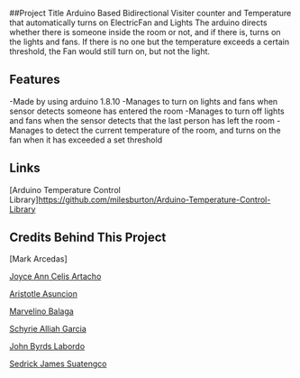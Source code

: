 ##Project Title
Arduino Based Bidirectional Visiter counter and Temperature that automatically turns on ElectricFan and Lights
The arduino directs whether there is someone inside the room or not, and if there is, turns on the lights and fans. If there is no one but the temperature exceeds a certain threshold, the Fan would still turn on, but not the light.

## Features
-Made by using arduino 1.8.10
-Manages to turn on lights and fans when sensor detects someone has entered the room
-Manages to turn off lights and fans when the sensor detects that the last person has left the room
-Manages to detect the current temperature of the room, and turns on the fan when it has exceeded a set threshold

## Links

[Arduino Temperature Control Library]https://github.com/milesburton/Arduino-Temperature-Control-Library

## Credits Behind This Project


[Mark Arcedas]

[Joyce Ann Celis Artacho](https://www.facebook.com/joycekodaay)

[Aristotle Asuncion](https://www.facebook.com/AkoSiAris001)

[Marvelino Balaga](https://www.facebook.com/profile.php?id=100007988267956)

[Schyrie Alliah Garcia](https://www.facebook.com/eiryhcshailla)

[John Byrds Labordo](https://www.facebook.com/laborrdj)

[Sedrick James Suatengco](https://www.facebook.com/SSealis)